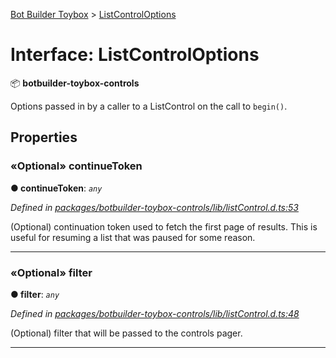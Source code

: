 [Bot Builder Toybox](../README.md) > [ListControlOptions](../interfaces/botbuilder_toybox.listcontroloptions.md)



# Interface: ListControlOptions


:package: **botbuilder-toybox-controls**

Options passed in by a caller to a ListControl on the call to `begin()`.


## Properties
<a id="continuetoken"></a>

### «Optional» continueToken

**●  continueToken**:  *`any`* 

*Defined in [packages/botbuilder-toybox-controls/lib/listControl.d.ts:53](https://github.com/Stevenic/botbuilder-toybox/blob/dd57c76/packages/botbuilder-toybox-controls/lib/listControl.d.ts#L53)*



(Optional) continuation token used to fetch the first page of results. This is useful for resuming a list that was paused for some reason.




___

<a id="filter"></a>

### «Optional» filter

**●  filter**:  *`any`* 

*Defined in [packages/botbuilder-toybox-controls/lib/listControl.d.ts:48](https://github.com/Stevenic/botbuilder-toybox/blob/dd57c76/packages/botbuilder-toybox-controls/lib/listControl.d.ts#L48)*



(Optional) filter that will be passed to the controls pager.




___


